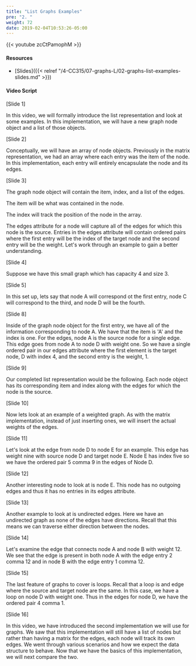 ```yaml
---
title: "List Graphs Examples"
pre: "2. "
weight: 72
date: 2019-02-04T10:53:26-05:00
---
```


{{< youtube zcCtPamophM >}}

#### Resources
* [Slides]({{< relref "/4-CC315/07-graphs-L/02-graphs-list-examples-slides.md" >}})

#### Video Script

[Slide 1]

In this video, we will formally introduce the list representation and look at some examples. In this implementation, we will have a new graph node object and a list of those objects. 

[Slide 2]

Conceptually, we will have an array of node objects. Previously in the matrix representation, we had an array where each entry was the item of the node. In this implementation, each entry will entirely encapsulate the node and its edges.

[Slide 3]

The graph node object will contain the item, index, and a list of the edges. 

The item will be what was contained in the node. 

The index will track the position of the node in the array. 

The edges attribute for a node will capture all of the edges for which this node is the source. Entries in the edges attribute will contain ordered pairs where the first entry will be the index of the target node and the second entry will be the weight. Let's work through an example to gain a better understanding.


[Slide 4]

Suppose we have this small graph which has capacity 4 and size 3.

[Slide 5]

In this set up, lets say that node A will correspond ot the first entry, node C will correspond to the third, and node D will be the fourth. 

[Slide 8]

Inside of the graph node object for the first entry, we have all of the information corresponding to node A. We have that the item is 'A' and the index is one. For the edges, node A is the source node for a single edge. This edge goes from node A to node D with weight one. So we have a single ordered pair in our edges attribute where the first element is the target node, D with index 4, and the second entry is the weight, 1. 

[Slide 9]

Our completed list representation would be the following. Each node object has its corresponding item and index along with the edges for which the node is the source. 


[Slide 10]

Now lets look at an example of a weighted graph. As with the matrix implementation, instead of just inserting ones, we will insert the actual weights of the edges. 

[Slide 11]

Let's look at the edge from node D to node E for an example. This edge has weight nine with source node D and target node E. Node E has index five so we have the ordered pair 5 comma 9 in the edges of Node D. 

[Slide 12]

Another interesting node to look at is node E. This node has no outgoing edges and thus it has no entries in its edges attribute. 

[Slide 13]

Another example to look at is undirected edges. Here we have an undirected graph as none of the edges have directions. Recall that this means we can traverse either direction between the nodes. 

[Slide 14]

Let's examine the edge that connects node A and node B with weight 12. We see that the edge is present in both node A with the edge entry 2 comma 12 and in node B with the edge entry 1 comma 12. 

[Slide 15]

The last feature of graphs to cover is loops. Recall that a loop is and edge where the source and target node are the same. In this case, we have a loop on node D with weight one. Thus in the edges for node D, we have the ordered pair 4 comma 1.

[Slide 16]

In this video, we have introduced the second implementation we will use for graphs. We saw that this implementation will still have a list of nodes but rather than having a matrix for the edges, each node will track its own edges. We went through various scenarios and how we expect the data structure to behave. Now that we have the basics of this implementation, we will next compare the two. 